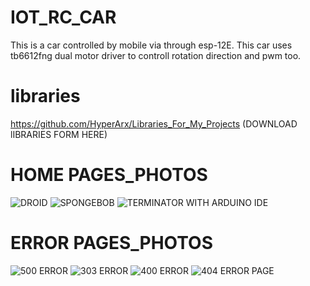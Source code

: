 # IOT_RC_CAR

This is a car controlled by mobile via through esp-12E. This car uses tb6612fng dual motor driver to controll rotation direction and pwm too.

# libraries

https://github.com/HyperArx/Libraries_For_My_Projects (DOWNLOAD lIBRARIES FORM HERE)

# HOME PAGES_PHOTOS

![DROID](https://user-images.githubusercontent.com/86643678/128638180-c97163fe-964f-4fa1-8319-3b1164c95e34.jpg)
![SPONGEBOB](https://user-images.githubusercontent.com/86643678/128638185-e0689e10-948a-4dbe-8d7d-ee4b57f48b8a.png)
![TERMINATOR WITH ARDUINO IDE](https://user-images.githubusercontent.com/86643678/128638202-6a4423b9-8c54-4853-b24d-f96ec7915471.png)

# ERROR PAGES_PHOTOS

![500 ERROR](https://user-images.githubusercontent.com/86643678/127810603-a2d89e3c-878f-41f0-8679-bd3eb76ddb1a.png)
![303 ERROR](https://user-images.githubusercontent.com/86643678/127834328-d48cde57-797c-4b74-a2cc-0cc850c02f78.png)
![400 ERROR](https://user-images.githubusercontent.com/86643678/127808081-8d811eb0-94b5-4dbd-86d2-a403f29a827d.jpg)
![404 ERROR PAGE](https://user-images.githubusercontent.com/86643678/127807009-082c3f5e-4249-4d11-b52e-6b2db776adf6.png)

